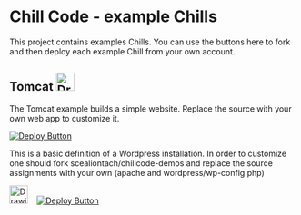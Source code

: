 # Chill Code - example Chills
This project contains examples Chills. You can use the buttons here to fork and then deploy each example Chill from your own account.

## Tomcat <img src="http://tomcat.apache.org/images/tomcat.png" alt="Drawing" width="32" height="32" /> 
The Tomcat example builds a simple website. Replace the source with your own web app to customize it.

[![Deploy Button](https://chillcode.io/images/launch.png)](https://www.chillcode.io/s/1T)

This is a basic definition of a Wordpress installation. In order to customize one should fork scealiontach/chillcode-demos and replace the source assignments with your own (apache and wordpress/wp-config.php)

<img src="https://s.w.org/about/images/logos/wordpress-logo-simplified-rgb.png" alt="Drawing" width="32" height="32" /> &nbsp;&nbsp; [![Deploy Button](https://chillcode.io/images/launch.png)](https://www.chillcode.io/s/1O)
